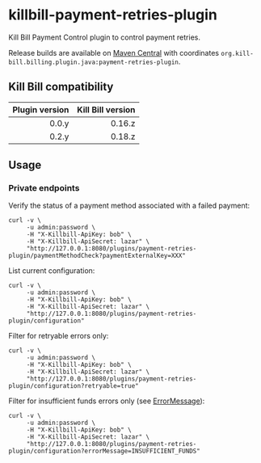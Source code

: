 killbill-payment-retries-plugin
===============================

Kill Bill Payment Control plugin to control payment retries.

Release builds are available on [Maven Central](http://search.maven.org/#search%7Cga%7C1%7Cg%3A%22org.kill-bill.billing.plugin.java%22%20AND%20a%3A%22payment-retries-plugin%22) with coordinates `org.kill-bill.billing.plugin.java:payment-retries-plugin`.

Kill Bill compatibility
-----------------------

| Plugin version | Kill Bill version |
| -------------: | ----------------: |
| 0.0.y          | 0.16.z            |
| 0.2.y          | 0.18.z            |


Usage
-----

### Private endpoints

Verify the status of a payment method associated with a failed payment:

```
curl -v \
     -u admin:password \
     -H "X-Killbill-ApiKey: bob" \
     -H "X-Killbill-ApiSecret: lazar" \
     "http://127.0.0.1:8080/plugins/payment-retries-plugin/paymentMethodCheck?paymentExternalKey=XXX"
```

List current configuration:

```
curl -v \
     -u admin:password \
     -H "X-Killbill-ApiKey: bob" \
     -H "X-Killbill-ApiSecret: lazar" \
     "http://127.0.0.1:8080/plugins/payment-retries-plugin/configuration"
```

Filter for retryable errors only:

```
curl -v \
     -u admin:password \
     -H "X-Killbill-ApiKey: bob" \
     -H "X-Killbill-ApiSecret: lazar" \
     "http://127.0.0.1:8080/plugins/payment-retries-plugin/configuration?retryable=true"
```

Filter for insufficient funds errors only (see [ErrorMessage](https://github.com/killbill/killbill-payment-retries-plugin/blob/master/src/main/java/org/killbill/billing/plugin/payment/retries/rules/ErrorMessage.java)):

```
curl -v \
     -u admin:password \
     -H "X-Killbill-ApiKey: bob" \
     -H "X-Killbill-ApiSecret: lazar" \
     "http://127.0.0.1:8080/plugins/payment-retries-plugin/configuration?errorMessage=INSUFFICIENT_FUNDS"
```
